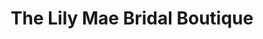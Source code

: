 ---
title: "The Lily Mae Bridal Boutique"
url: /madison/the-lily-mae-bridal-boutique/
shop: Kleidung
---